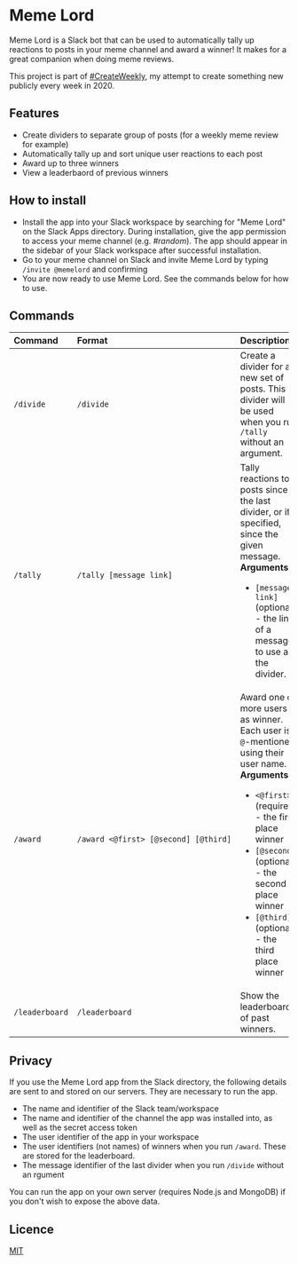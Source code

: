 # Meme Lord

Meme Lord is a Slack bot that can be used to automatically tally up reactions to posts in your meme channel and award a winner! It makes for a great companion when doing meme reviews.

This project is part of [#CreateWeekly](https://dev.to/josephuspaye/createweekly-create-something-new-publicly-every-week-in-2020-1nh9), my attempt to create something new publicly every week in 2020.

## Features

-   Create dividers to separate group of posts (for a weekly meme review for example)
-   Automatically tally up and sort unique user reactions to each post
-   Award up to three winners
-   View a leaderbaord of previous winners

## How to install

-   Install the app into your Slack workspace by searching for "Meme Lord" on the Slack Apps directory. During installation, give the app permission to access your meme channel (e.g. _#random_). The app should appear in the sidebar of your Slack workspace after successful installation.
-   Go to your meme channel on Slack and invite Meme Lord by typing `/invite @memelord` and confirming
-   You are now ready to use Meme Lord. See the commands below for how to use.

## Commands

| Command        | Format                                                         | Description                                                                                                                                                                                                                                                                                                                     |
| :------------- | :------------------------------------------------------------- | :------------------------------------------------------------------------------------------------------------------------------------------------------------------------------------------------------------------------------------------------------------------------------------------------------------------------------ |
| `/divide`      | `/divide`                                                      | Create a divider for a new set of posts. This divider will be used when you run `/tally` without an argument.                                                                                                                                                                                                                   |
| `/tally`       | `/tally [message link]`                                        | Tally reactions to posts since the last divider, or if specified, since the given message. <br>**Arguments**: <ul><li><code>[message link]</code> (optional) - the link of a message to use as the divider.</li></ul>                                                                                                           |
| `/award`       | <code>/award&nbsp;<@first>&nbsp;[@second]&nbsp;[@third]</code> | Award one or more users as winner. Each user is `@`-mentioned using their user name. <br>**Arguments**: <ul><li><code>&lt;@first&gt;</code> (required) - the first place winner</li><li><code>[@second]</code> (optional) - the second place winner</li><li><code>[@third]</code> (optional) - the third place winner</li></ul> |
| `/leaderboard` | `/leaderboard`                                                 | Show the leaderboard of past winners.                                                                                                                                                                                                                                                                                           |

## Privacy

If you use the Meme Lord app from the Slack directory, the following details are sent to and stored on our servers. They are necessary to run the app.

-   The name and identifier of the Slack team/workspace
-   The name and identifier of the channel the app was installed into, as well as the secret access token
-   The user identifier of the app in your workspace
-   The user identifiers (not names) of winners when you run `/award`. These are stored for the leaderboard.
-   The message identifier of the last divider when you run `/divide` without an rgument

You can run the app on your own server (requires Node.js and MongoDB) if you don't wish to expose the above data.

## Licence

[MIT](LICENCE)
